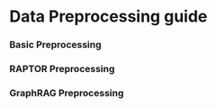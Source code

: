 # Data Preprocessing guide

### Basic Preprocessing

### RAPTOR Preprocessing

### GraphRAG Preprocessing
